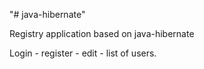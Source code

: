 "# java-hibernate" 

Registry application based on java-hibernate

Login - register - edit - list of users.
